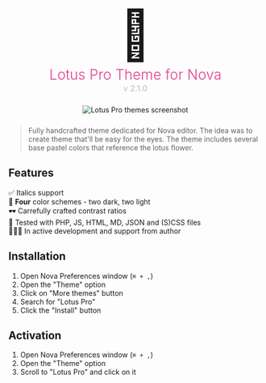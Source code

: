 <span style="font-size: 96px; line-height: 1; margin: 0; display: block; text-align: center">🪷</span>
<h1 align="center" style="color: #E43E8B; font-weight: 300; margin: 0; padding: 0">Lotus Pro Theme for Nova</h1>
<h3 align="center" style="color: #BBB; font-weight: 400; margin-top: 0">v 2.1.0</h3>

<p align="center" style="margin: 24px 0">
	<img align="center" src="https://raw.githubusercontent.com/widersky/nova-lotus-pro-theme/main/Images/lotus-pro-nova-themes.jpg" alt="Lotus Pro themes screenshot"><br />
</p>

>Fully handcrafted theme dedicated for Nova editor. The idea was to create theme that'll be easy for the eyes. The theme includes several base pastel colors that reference the lotus flower.

## Features
✅ Italics support\
🌈 **Four** color schemes - two dark, two light\
🕶️ Carrefully crafted contrast ratios\
🧪 Tested with PHP, JS, HTML, MD, JSON and (S)CSS files\
👨🏻‍💻 In active development and support from author

## Installation

1. Open Nova Preferences window (`⌘ + ,`)
2. Open the "Theme" option
3. Click on "More themes" button
4. Search for "Lotus Pro"
5. Click the "Install" button

## Activation

1. Open Nova Preferences window (`⌘ + ,`)
2. Open the "Theme" option
3. Scroll to "Lotus Pro" and click on it